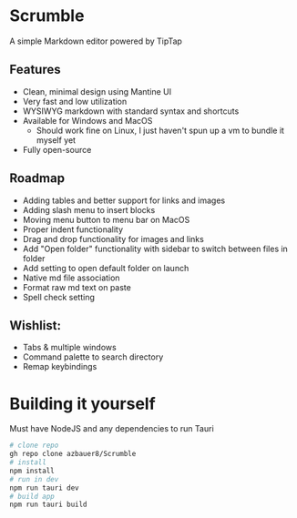 # Scrumble

A simple Markdown editor powered by TipTap

## Features

- Clean, minimal design using Mantine UI
- Very fast and low utilization
- WYSIWYG markdown with standard syntax and shortcuts
- Available for Windows and MacOS 
  - Should work fine on Linux, I just haven't spun up a vm to bundle it myself yet
- Fully open-source

## Roadmap

- Adding tables and better support for links and images
- Adding slash menu to insert blocks
- Moving menu button to menu bar on MacOS
- Proper indent functionality
- Drag and drop functionality for images and links
- Add "Open folder" functionality with sidebar to switch between files in folder
- Add setting to open default folder on launch
- Native md file association
- Format raw md text on paste
- Spell check setting

## Wishlist:

- Tabs & multiple windows
- Command palette to search directory
- Remap keybindings

# Building it yourself

Must have NodeJS and any dependencies to run Tauri

```bash
# clone repo
gh repo clone azbauer8/Scrumble
# install
npm install
# run in dev
npm run tauri dev
# build app
npm run tauri build
```